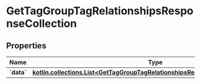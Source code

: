 
# GetTagGroupTagRelationshipsResponseCollection

## Properties
| Name | Type | Description | Notes |
| ------------ | ------------- | ------------- | ------------- |
| **&#x60;data&#x60;** | [**kotlin.collections.List&lt;GetTagGroupTagRelationshipsResponseCollectionDataInner&gt;**](GetTagGroupTagRelationshipsResponseCollectionDataInner.md) |  |  |



